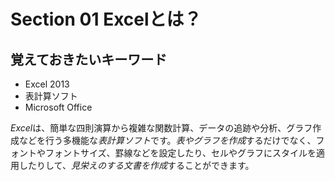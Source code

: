 # Section 01 Excelとは？

## 覚えておきたいキーワード
- Excel 2013
- 表計算ソフト
- Microsoft Office

<em>Excel</em>は、簡単な四則演算から複雑な関数計算、データの追跡や分析、グラフ作成などを行う多機能な<em>表計算ソフト</em>です。<em>表やグラフを作成</em>するだけでなく、フォントやフォントサイズ、罫線などを設定したり、セルやグラフにスタイルを適用したりして、<em>見栄えのする文書を作成</em>することができます。
